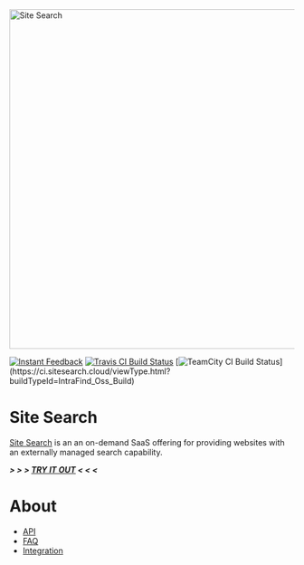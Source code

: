 <img src="https://api.sitesearch.cloud/theme/logo.png" alt="Site Search" width="600" style="max-width:100%;">

[![Instant Feedback](https://badges.gitter.im/gitterHQ/gitter.svg)](https://gitter.im/sitesearch/Lobby)
[![Travis CI Build Status](https://travis-ci.org/intrafind/if-sitesearch.svg)](https://travis-ci.org/intrafind/if-sitesearch)
[![TeamCity CI Build Status](https://ci.sitesearch.cloud/app/rest/builds/buildType(id:IntraFind_Oss_Build)/statusIcon)](https://ci.sitesearch.cloud/viewType.html?buildTypeId=IntraFind_Oss_Build)

Site Search 
=
[Site Search](https://api.sitesearch.cloud) is an an on-demand SaaS offering for providing websites with an externally managed search capability. 

***> > > [TRY IT OUT](https://api.sitesearch.cloud/sitesearch-gadget.html) < < <***    

# About

* [API](https://api.sitesearch.cloud/swagger-ui.html)
* [FAQ](https://doc.sitesearch.cloud/faq)
* [Integration](https://doc.sitesearch.cloud/Site%20Search%20Product%20Overview.pdf)
    

